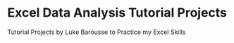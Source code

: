 # Excel Data Analysis Tutorial Projects
Tutorial Projects by Luke Barousse to Practice my Excel Skills
